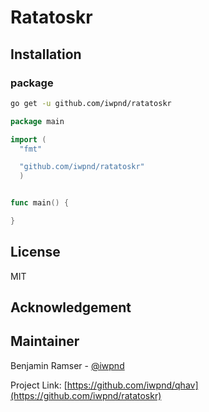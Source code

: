 # Ratatoskr

## Installation

### package

```bash
go get -u github.com/iwpnd/ratatoskr
```

```go
package main

import (
  "fmt"

  "github.com/iwpnd/ratatoskr"
  )


func main() {

}
```

## License

MIT

## Acknowledgement

## Maintainer

Benjamin Ramser - [@iwpnd](https://github.com/iwpnd)

Project Link: [https://github.com/iwpnd/qhav](https://github.com/iwpnd/ratatoskr)
